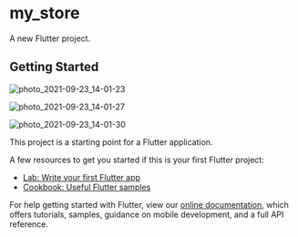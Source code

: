 # my_store

A new Flutter project.

## Getting Started

![photo_2021-09-23_14-01-23](https://user-images.githubusercontent.com/42090580/134498274-ccf344fd-7321-40ce-83ba-ee2a92537c0f.jpg)

![photo_2021-09-23_14-01-27](https://user-images.githubusercontent.com/42090580/134498297-d50172ef-57c2-4da2-b41c-09f6225507e9.jpg)

![photo_2021-09-23_14-01-30](https://user-images.githubusercontent.com/42090580/134498300-cc9d0d6a-2d88-4ef1-83f7-3b3112921dde.jpg)

This project is a starting point for a Flutter application.

A few resources to get you started if this is your first Flutter project:

- [Lab: Write your first Flutter app](https://flutter.dev/docs/get-started/codelab)
- [Cookbook: Useful Flutter samples](https://flutter.dev/docs/cookbook)

For help getting started with Flutter, view our
[online documentation](https://flutter.dev/docs), which offers tutorials,
samples, guidance on mobile development, and a full API reference.
